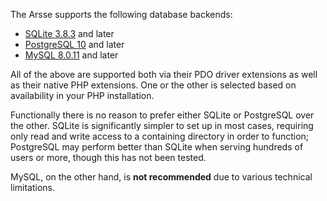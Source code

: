 The Arsse supports the following database backends:

- [SQLite 3.8.3](SQLite) and later
- [PostgreSQL 10](PostgreSQL) and later
- [MySQL 8.0.11](MySQL) and later

All of the above are supported both via their PDO driver extensions as well as their native PHP extensions. One or the other is selected based on availability in your PHP installation.

Functionally there is no reason to prefer either SQLite or PostgreSQL over the other. SQLite is significantly simpler to set up in most cases, requiring only read and write access to a containing directory in order to function; PostgreSQL may perform better than SQLite when serving hundreds of users or more, though this has not been tested.

MySQL, on the other hand, is **not recommended** due to various technical limitations.
